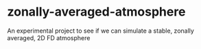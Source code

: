 # zonally-averaged-atmosphere
An experimental project to see if we can simulate a stable, zonally averaged, 2D FD atmosphere
